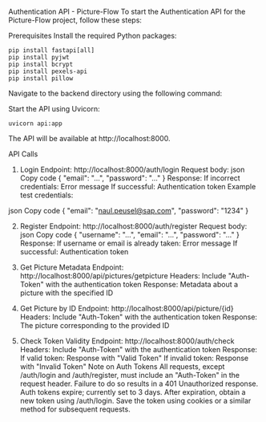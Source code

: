 Authentication API - Picture-Flow
To start the Authentication API for the Picture-Flow project, follow these steps:

Prerequisites
Install the required Python packages:

```
pip install fastapi[all]
pip install pyjwt
pip install bcrypt
pip install pexels-api
pip install pillow
```
Navigate to the backend directory using the following command:


Start the API using Uvicorn:

```
uvicorn api:app
```
The API will be available at http://localhost:8000.

API Calls
1. Login
Endpoint: http://localhost:8000/auth/login
Request body:
json
Copy code
{
    "email": "...",
    "password": "..."
}
Response:
If incorrect credentials: Error message
If successful: Authentication token
Example test credentials:

json
Copy code
{
    "email": "naul.peusel@sap.com",
    "password": "1234"
}

2. Register
Endpoint: http://localhost:8000/auth/register
Request body:
json
Copy code
{
    "username": "...",
    "email": "...",
    "password": "..."
}
Response:
If username or email is already taken: Error message
If successful: Authentication token

3. Get Picture Metadata
Endpoint: http://localhost:8000/api/pictures/getpicture
Headers: Include "Auth-Token" with the authentication token
Response: Metadata about a picture with the specified ID

4. Get Picture by ID
Endpoint: http://localhost:8000/api/picture/{id}
Headers: Include "Auth-Token" with the authentication token
Response: The picture corresponding to the provided ID

5. Check Token Validity
Endpoint: http://localhost:8000/auth/check
Headers: Include "Auth-Token" with the authentication token
Response:
If valid token: Response with "Valid Token"
If invalid token: Response with "Invalid Token"
Note on Auth Tokens
All requests, except /auth/login and /auth/register, must include an "Auth-Token" in the request header. Failure to do so results in a 401 Unauthorized response.
Auth tokens expire; currently set to 3 days. After expiration, obtain a new token using /auth/login.
Save the token using cookies or a similar method for subsequent requests.
